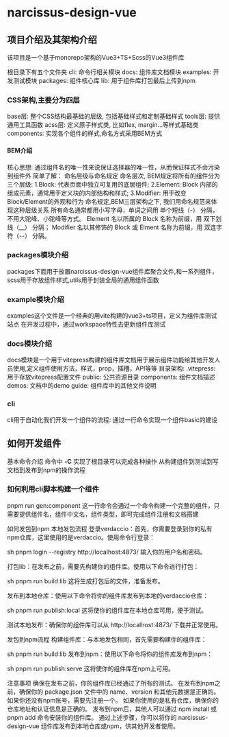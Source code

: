 # narcissus-design-vue

## 项目介绍及其架构介绍
该项目是一个基于monorepo架构的Vue3+TS+Scss的Vue3组件库

根目录下有五个文件夹
cli: 命令行相关模块
docs: 组件库文档模块
examples: 开发测试模块
packages: 组件核心库
lib: 用于组件库打包最后上传到npm

### CSS架构,主要分为四层
base层: 整个CSS结构最基础的层级, 包括基础样式和定制基础样式
tools层: 提供通用工具函数
acss层: 定义原子样式类, 比如flex, margin...等样式基础类
components: 实现各个组件的样式,命名方式采用BEM方式

#### BEM介绍
核心思想: 通过组件名的唯一性来说保证选择器的唯一性，从而保证样式不会污染到组件外
简单了解： 命名层级与命名规定
命名层次, BEM规定将所有的组件分为三个层级:
1.Block: 代表页面中独立可复用的底层组件;
2.Element: Block 内部的组成元素，通常用于定义块的内部结构和样式;
3.Modifier: 用于改变Block/Element的外观和行为
命名规定,BEM三层架构之下, 我们用命名规范来体现这种层级关系
所有命名通常都用小写字母，单词之间用 单个短线（-） 分隔，不用大驼峰、小驼峰等方式。
Element 名以所属的 Block 名称为前缀，用 双下划线（__） 分隔；
Modifier 名以其修饰的 Block 或 Elment 名称为前缀，用 双连字符（--） 分隔。

### packages模块介绍
packages下面用于放置narcissus-design-vue组件库聚合文件,和一系列组件，scss用于存放组件样式,utils用于封装全局的通用组件函数

### example模块介绍
examples这个文件是一个经典的用vite构建的vue3+ts项目，定义为组件库测试站点
在开发过程中，通过workspace特性去更新组件库测试

### docs模块介绍
docs模块是一个用于vitepress构建的组件库文档用于展示组件功能给其他开发人员使用,定义组件使用方法，样式，prop，插槽，API等等
目录架构:
.vitepress: 用于存放vitepress配置文件
public: 公共资源目录
components: 组件文档描述
demos: 文档中的demo
guide: 组件库中的其他文件说明

### cli
cli用于自动化我们开发一个组件的流程: 通过一行命令实现一个组件basic的建设

## 如何开发组件
基本命令介绍
命令中 **-C** 实现了根目录可以完成各种操作
从构建组件到测试到写文档到发布到npm的操作流程

### 如何利用cli脚本构建一个组件
pnpm run gen:component
这一行命令会通过一个命令构建一个完整的组件，只需要提供组件名，组件中文名，组件类型，即可完成组件注册和文档搭建

如何发包到npm
本地发包流程
登录verdaccio：首先，你需要登录到你的私有npm仓库，这里使用的是verdaccio。使用命令行登录：

sh
pnpm login --registry http://localhost:4873/
输入你的用户名和密码。

打包lib：在发布之前，需要先构建你的组件库。使用以下命令进行打包：

sh
pnpm run build:lib
这将生成打包后的文件，准备发布。

发布到本地仓库：使用以下命令将你的组件库发布到本地的verdaccio仓库：

sh
pnpm run publish:local
这将使你的组件库在本地仓库可用，便于测试。

测试本地发布：确保你的组件库可以从 http://localhost:4873/ 下载并正常使用。

发包到npm流程
构建组件库：与本地发包相同，首先需要构建你的组件库：

sh
pnpm run build:lib
发布到npm：使用以下命令将你的组件库发布到npm：

sh
pnpm run publish:serve
这将使你的组件库在npm上可用。

注意事项
确保在发布之前，你的组件库已经通过了所有的测试。
在发布到npm之前，确保你的 package.json 文件中的 name、version 和其他元数据是正确的。
如果你还没有npm账号，需要先注册一个。
如果你使用的是私有仓库，确保你的仓库地址和认证信息是正确的。
发布到npm后，其他人可以通过 npm install 或 pnpm add 命令安装你的组件库。
通过上述步骤，你可以将你的 narcissus-design-vue 组件库发布到本地仓库或npm，供其他开发者使用。

